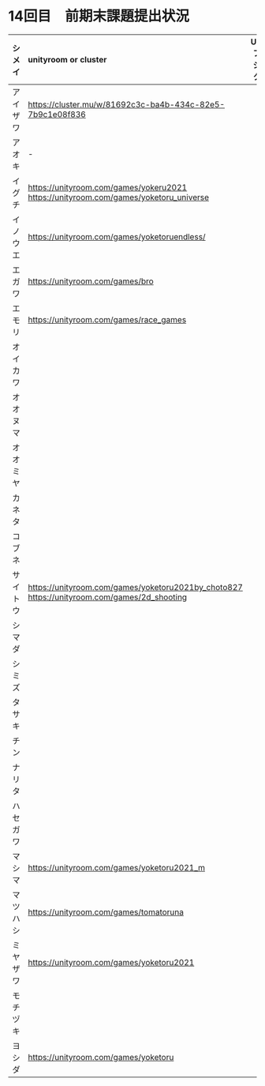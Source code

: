# 14回目　前期末課題提出状況

|シメイ|unityroom or cluster|Unityプロジェクト|
|:-:|:-|:-:|
|アイザワ|https://cluster.mu/w/81692c3c-ba4b-434c-82e5-7b9c1e08f836|-|
|アオキ|-|〇|
|イグチ|https://unityroom.com/games/yokeru2021<br>https://unityroom.com/games/yoketoru_universe|〇|
|イノウエ|https://unityroom.com/games/yoketoruendless/|〇|
|エガワ|https://unityroom.com/games/bro|〇|
|エモリ|https://unityroom.com/games/race_games|〇|
|オイカワ||〇|
|オオヌマ|||
|オオミヤ|||
|カネタ||〇|
|コブネ|||
|サイトウ|https://unityroom.com/games/yoketoru2021by_choto827<br>https://unityroom.com/games/2d_shooting|〇|
|シマダ|||
|シミズ|||
|タサキ|||
|チン||〇|
|ナリタ|||
|ハセガワ|||
|マシマ|https://unityroom.com/games/yoketoru2021_m|〇|
|マツハシ|https://unityroom.com/games/tomatoruna|〇|
|ミヤザワ|https://unityroom.com/games/yoketoru2021|〇|
|モチヅキ|||
|ヨシダ|https://unityroom.com/games/yoketoru|〇|
